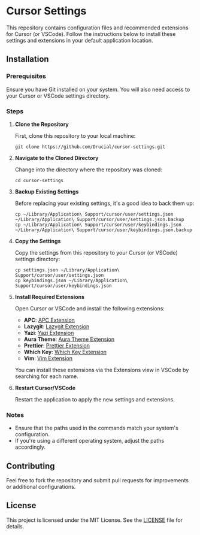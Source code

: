 # Cursor Settings

This repository contains configuration files and recommended extensions for Cursor (or VSCode). Follow the instructions below to install these settings and extensions in your default application location.

## Installation

### Prerequisites

Ensure you have Git installed on your system. You will also need access to your Cursor or VSCode settings directory.

### Steps

1. **Clone the Repository**

   First, clone this repository to your local machine:

   ```
   git clone https://github.com/Drucial/cursor-settings.git
   ```

2. **Navigate to the Cloned Directory**

   Change into the directory where the repository was cloned:

   ```
   cd cursor-settings
   ```

3. **Backup Existing Settings**

   Before replacing your existing settings, it's a good idea to back them up:

   ```
   cp ~/Library/Application\ Support/cursor/user/settings.json ~/Library/Application\ Support/cursor/user/settings.json.backup
   cp ~/Library/Application\ Support/cursor/user/keybindings.json ~/Library/Application\ Support/cursor/user/keybindings.json.backup
   ```

4. **Copy the Settings**

   Copy the settings from this repository to your Cursor (or VSCode) settings directory:

   ```
   cp settings.json ~/Library/Application\ Support/cursor/user/settings.json
   cp keybindings.json ~/Library/Application\ Support/cursor/user/keybindings.json
   ```

5. **Install Required Extensions**

   Open Cursor or VSCode and install the following extensions:

   - **APC**: [APC Extension](https://marketplace.visualstudio.com/items?itemName=author.apc)
   - **Lazygit**: [Lazygit Extension](https://marketplace.visualstudio.com/items?itemName=author.lazygit)
   - **Yazi**: [Yazi Extension](https://marketplace.visualstudio.com/items?itemName=author.yazi)
   - **Aura Theme**: [Aura Theme Extension](https://marketplace.visualstudio.com/items?itemName=author.auratheme)
   - **Prettier**: [Prettier Extension](https://marketplace.visualstudio.com/items?itemName=esbenp.prettier-vscode)
   - **Which Key**: [Which Key Extension](https://marketplace.visualstudio.com/items?itemName=author.which-key)
   - **Vim**: [Vim Extension](https://marketplace.visualstudio.com/items?itemName=vscodevim.vim)

   You can install these extensions via the Extensions view in VSCode by searching for each name.

6. **Restart Cursor/VSCode**

   Restart the application to apply the new settings and extensions.

### Notes

- Ensure that the paths used in the commands match your system's configuration.
- If you're using a different operating system, adjust the paths accordingly.

## Contributing

Feel free to fork the repository and submit pull requests for improvements or additional configurations.

## License

This project is licensed under the MIT License. See the [LICENSE](LICENSE) file for details.
